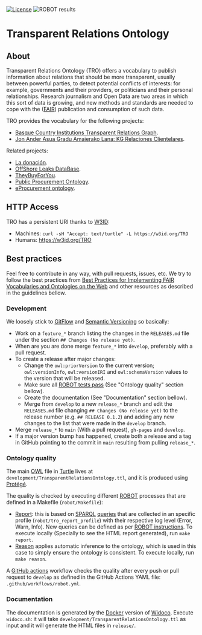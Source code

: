 [![License](https://img.shields.io/badge/license-Apache2.0-blue.svg)](https://opensource.org/licenses/Apache-2.0)
![ROBOT results](https://github.com/mikel-egana-aranguren/Transparent-Relations-Ontology/actions/workflows/robot.yml/badge.svg)

# Transparent Relations Ontology

## About

Transparent Relations Ontology (TRO) offers a vocabulary to publish information about relations that should be more transparent, usually between powerful parties, to detect potential conflicts of interests: for example, governments and their providers, or politicians and their personal relationships. Research journalism and Open Data are two areas in which this sort of data is growing, and new methods and standards are needed to cope with the ([FAIR](https://www.go-fair.org/fair-principles/)) publication and consumption of such data.

TRO provides the vocabulary for the following projects:

* [Basque Country Institutions Transparent Relations Graph](https://github.com/mikel-egana-aranguren/BasqueCountryInstitutionsTransparentRelationsGraph).
* [Jon Ander Asua Gradu Amaierako Lana: KG Relaciones Clientelares](https://github.com/JonAnderAsua/TFG-KG-RelacionesClientelares).

Related projects:

* [La donación](https://ladonacion.es/).
* [OffShore Leaks DataBase](https://offshoreleaks.icij.org/).
* [TheyBuyForYou](https://github.com/TBFY).
* [Public Procurement Ontology](http://contsem.unizar.es/def/sector-publico/pproc).
* [eProcurement ontology](https://joinup.ec.europa.eu/collection/eprocurement/solution/eprocurement-ontology).

## HTTP Access

TRO has a persistent URI thanks to [W3ID](https://github.com/perma-id/w3id.org/tree/master/TRO):

* Machines: `curl -sH "Accept: text/turtle" -L https://w3id.org/TRO`
* Humans: https://w3id.org/TRO

## Best practices

Feel free to contribute in any way, with pull requests, issues, etc. We try to follow the best practices from [Best Practices for Implementing FAIR Vocabularies and Ontologies on the Web](https://arxiv.org/abs/2003.13084) and other resources as described in the guidelines bellow.

### Development

We loosely stick to [GitFlow](https://nvie.com/posts/a-successful-git-branching-model/) and [Semantic Versioning](https://semver.org/) so basically:

* Work on a `feature_*` branch listing the changes in the `RELEASES.md` file under the section `## Changes (No release yet)`.
* When are you are done merge `feature_*` into `develop`, preferably with a pull request.
* To create a release after major changes:
  * Change the `owl:priorVersion` to the current version; `owl:versionInfo`, `owl:versionIRI` and `owl:schemaVersion` values to the version that will be released.
  * Make sure all [ROBOT tests pass](https://github.com/mikel-egana-aranguren/Transparent-Relations-Ontology/actions) (See "Ontology quality" section bellow).
  * Create the documentation (See "Documentation" section bellow).
  * Merge from `develop` to a new `release_*` branch and edit the `RELEASES.md` file changing `## Changes (No release yet)` to the release number (e.g. `## RELEASE 0.1.2`) and adding any new changes to the list that were made in the `develop` branch.
* Merge `release_*` to `main` (With a pull request), `gh-pages` and `develop`.
* If a major version bump has happened, create both a release and a tag in GitHub pointing to the commit in `main` resulting from pulling `release_*`.

### Ontology quality

The main [OWL](ontology) file in [Turtle](https://www.w3.org/TR/turtle/) lives at `development/TransparentRelationsOntology.ttl`, and it is produced using [Protégé](https://protege.stanford.edu/). 

The quality is checked by executing different [ROBOT](https://github.com/ontodev/robot) processes that are defined in a Makefile (`robot/Makefile`):

* [Report](http://robot.obolibrary.org/report#report-level-error): this is based on [SPARQL](https://www.w3.org/TR/sparql11-query/) [queries](http://robot.obolibrary.org/report_queries/) that are collected in an specific profile (`robot/tro_report_profile`) with their respective log level (Error, Warn, Info). New queries can be defined as per [ROBOT instructions](http://robot.obolibrary.org/report#profiles). To execute locally (Specially to see the HTML report generated), run `make report`.
* [Reason](http://robot.obolibrary.org/reason) applies automatic inference to the ontology, which is used in this case to simply ensure the ontology is consistent. To execute locally, run `make reason`.

A [GitHub actions](https://github.com/mikel-egana-aranguren/Transparent-Relations-Ontology/actions) workflow checks the quality after every push or pull request to `develop` as defined in the GitHub Actions YAML file: `.github/workflows/robot.yml`.

### Documentation

The documentation is generated by the [Docker](https://www.docker.com/) version of [Widoco](https://dgarijo.github.io/Widoco/). Execute `widoco.sh`: it will take `development/TransparentRelationsOntology.ttl` as input and it will generate the HTML files in `release/`.
